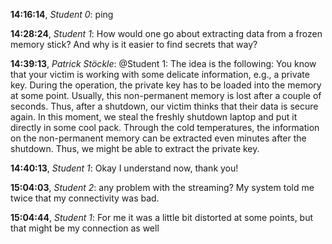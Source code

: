 **14:16:14**, *Student 0*: ping

**14:28:24**, *Student 1*: How would one go about extracting data from a frozen memory stick? And why is it easier to find secrets that way?

**14:39:13**, *Patrick Stöckle*: @Student 1: The idea is the following: You know that your victim is working with some delicate information, e.g., a private key. During the operation, the private key has to be loaded into the memory at some point. Usually, this non-permanent memory is lost after a couple of seconds. Thus, after a shutdown, our victim thinks that their data is secure again. In this moment, we steal the freshly shutdown laptop and put it directly in some cool pack. Through the cold temperatures, the information on the non-permanent memory can be extracted even minutes after the shutdown. Thus, we might be able to extract the private key.

**14:40:13**, *Student 1*: Okay I understand now, thank you!

**15:04:03**, *Student 2*: any problem with the streaming? My system told me twice that my connectivity was bad.

**15:04:44**, *Student 1*: For me it was a little bit distorted at some points, but that might be my connection as well

